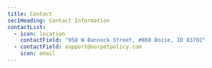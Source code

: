 ```yaml
---
title: Contact
sec1Heading: Contact Information
contactList:
  - icon: location
    contactField: "950 W Bannock Street, #860 Boise, ID 83702"
  - contactField: support@ourpetpolicy.com
    icon: email
---
```

